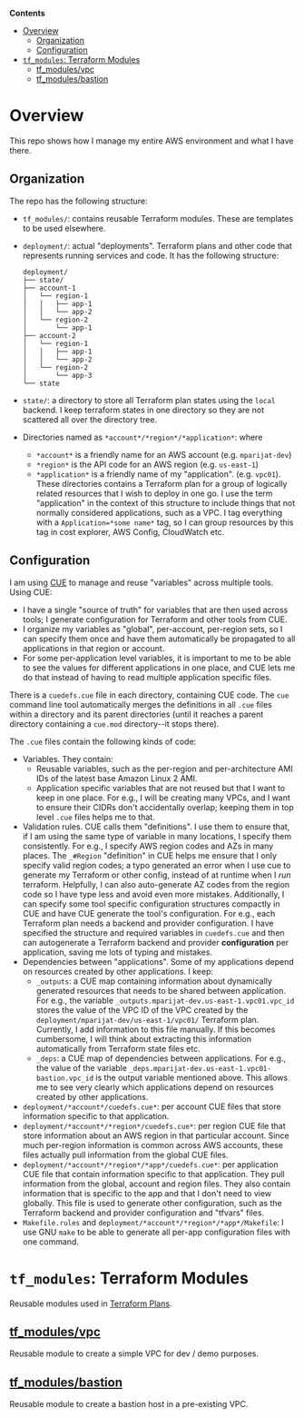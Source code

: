 **Contents**
- [Overview](#overview)
  - [Organization](#organization)
  - [Configuration](#configuration)
- [`tf_modules`: Terraform Modules](#tf_modules-terraform-modules)
  - [tf_modules/vpc](#tf_modulesvpc)
  - [tf_modules/bastion](#tf_modulesbastion)

# Overview

This repo shows how I manage my entire AWS environment and what I have there.

## Organization

The repo has the following structure:

- `tf_modules/`: contains reusable Terraform modules. These are templates to be
  used elsewhere.
- `deployment/`: actual "deployments". Terraform plans and other code that
  represents running services and code. It has the following structure:

  ```
  deployment/
  ├── state/
  ├── account-1
  │   └── region-1
  │   │   ├── app-1
  │   │   └── app-2
  │   └── region-2
  │       └── app-1
  ├── account-2
  │   └── region-1
  │   │   ├── app-1
  │   │   └── app-2
  │   └── region-2
  │       └── app-3
  └── state
  ```

- `state/`: a directory to store all Terraform plan states using the `local`
  backend. I keep terraform states in one directory so they are not scattered
  all over the directory tree.
- Directories named as `*account*/*region*/*application*`: where
  - `*account*` is a friendly name for an AWS account (e.g. `mparijat-dev`)
  - `*region*` is the API code for an AWS region (e.g. `us-east-1`)
  - `*application*` is a friendly name of my "application". (e.g. `vpc01`).
    These directories contains a Terraform plan for a group of logically related
    resources that I wish to deploy in one go. I use the term "application" in
    the context of this structure to include things that not normally considered
    applications, such as a VPC. I tag everything with a `Application=*some
    name*` tag, so I can group resources by this tag in cost explorer, AWS
    Config, CloudWatch etc.

## Configuration

I am using [CUE](https://cuelang.org/) to manage and reuse "variables" across
multiple tools. Using CUE:

- I have a single "source of truth" for variables that are then used across
  tools; I generate configuration for Terraform and other tools from CUE.
- I organize my variables as "global", per-account, per-region sets, so I can
  specify them once and have them automatically be propagated to all
  applications in that region or account.
- For some per-application level variables, it is important to me to be able to
  see the values for different applications in one place, and CUE lets me do
  that instead of having to read multiple application specific files.

There is a `cuedefs.cue` file in each directory, containing CUE code. The `cue`
command line tool automatically merges the definitions in all `.cue` files
within a directory and its parent directories (until it reaches a parent
directory containing a `cue.mod` directory--it stops there).

The `.cue` files contain the following kinds of code:

- Variables. They contain:
  - Reusable variables, such as the per-region and per-architecture AMI IDs of
    the latest base Amazon Linux 2 AMI.
  - Application specific variables that are not reused but that I want to keep
    in one place. For e.g., I will be creating many VPCs, and I want to ensure
    their CIDRs don't accidentally overlap; keeping them in top level `.cue`
    files helps me to that.
- Validation rules. CUE calls them "definitions". I use them to ensure that, if
  I am using the same type of variable in many locations, I specify them
  consistently. For e.g., I specify AWS region codes and AZs in many places. The
  `_#Region` "definition" in CUE helps me ensure that I only specify valid
  region codes; a typo generated an error when I use cue to generate my
  Terraform or other config, instead of at runtime when I *run* terraform.
  Helpfully, I can also auto-generate AZ codes from the region code so I have
  type less and avoid even more mistakes. Additionally, I can specify some tool
  specific configuration structures compactly in CUE and have CUE generate the
  tool's configuration. For e.g., each Terraform plan needs a backend and
  provider configuration. I have specified the structure and required variables
  in `cuedefs.cue` and then can autogenerate a Terraform backend and provider
  **configuration** per application, saving me lots of typing and mistakes.
- Dependencies between "applications".  Some of my applications depend on
  resources created by other applications. I keep:
  - `_outputs`: a CUE map containing information about dynamically generated
    resources that needs to be shared between application. For e.g., the
    variable `_outputs.mparijat-dev.us-east-1.vpc01.vpc_id` stores the value of
    the VPC ID of the VPC created by the
    `deployment/mparijat-dev/us-east-1/vpc01/` Terraform plan. Currently, I add
    information to this file manually. If this becomes cumbersome, I will think
    about extracting this information automatically from Terraform state files
    etc.
  - `_deps`: a CUE map of dependencies between applications. For e.g., the value
    of the variable `_deps.mparijat-dev.us-east-1.vpc01-bastion.vpc_id` is the
    output variable mentioned above. This allows me to see very clearly which
    applications depend on resources created by other applications.
- `deployment/*account*/cuedefs.cue*`: per account CUE files that store
  information specific to that application.
- `deployment/*account*/*region*/cuedefs.cue*`: per region CUE file that store
  information about an AWS region in that particular account. Since much
  per-region information is common across AWS accounts, these files actually
  pull information from the global CUE files.
- `deployment/*account*/*region*/*app*/cuedefs.cue*`: per application CUE file
  that contain information specific to that application. They pull information
  from the global, account and region files. They also contain information that
  is specific to the app and that I don't need to view globally. This file is
  used to generate other configuration, such as the Terraform backend and
  provider configuration and "tfvars" files.
- `Makefile.rules` and `deployment/*account*/*region*/*app*/Makefile`: I use GNU
  `make` to be able to generate all per-app configuration files with one
  command.

# `tf_modules`: Terraform Modules

Reusable modules used in [Terraform Plans](#terraform-plans).

## [tf_modules/vpc](tf_modules/simple_vpc/)

Reusable module to create a simple VPC for dev / demo purposes.

## [tf_modules/bastion](tf_modules/bastion/)

Reusable module to create a bastion host in a pre-existing VPC.
